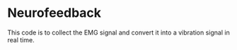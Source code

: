 # Neurofeedback
This code is to collect the EMG signal and convert it into a vibration signal in real time.
